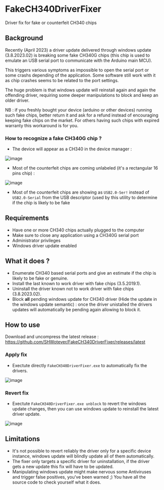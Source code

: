 # FakeCH340DriverFixer

Driver fix for fake or counterfeit CH340 chips

## Background

Recently (April 2023) a driver update delivered through windows update  (3.8.2023.02) is breaking some fake CH340G chips (this chip is used to emulate an USB serial port to communicate with the Arduino main MCU).

This triggers various symptoms as impossible to open the serial port or some crashs depending of the application. Some software still work with it as chip crashes seems to be related to the port settings.

The huge problem is that windows update will reinstall again and again the offending driver, requiring some deeper manipulations to block and keep an older driver.

NB : if you freshly bought your device (arduino or other devices) running such fake chips, better return it and ask for a refund instead of encouraging keeping fake chips on the market. For others having such chips with expired warranty this workaround is for you.

### How to recognize a fake CH340G chip ?

- The device will appear as a CH340 in the device manager : 

![image](https://github.com/SHWotever/SimHub/assets/2207331/760ecf63-00ad-484f-92eb-ca77c5aa0b60)

- Most of the counterfeit chips are coming unlabeled (it's a rectangular 16 pins chip) : 

![image](https://github.com/SHWotever/SimHub/assets/2207331/287f3dc5-e567-43ee-9ed5-09a95045dd3d)

- Most of the counterfeit chips are showing as ```USB2.0-Ser!``` instead of ```USB2.0-Serial``` from the USB descriptor (used by this utility to determine if the chip is likely to be fake

## Requirements

- Have one or more CH340 chips actually plugged to the computer
- Make sure to close any application using a CH340G serial port
- Administrator privileges
- Windows driver update enabled

## What it does ?

- Enumerate CH340 based serial ports and give an estimate if the chip is likely to be fake or genuine.
- Install the last known to work driver with fake chips (3.5.2019.1).
- Uninstall the driver known not to work driver with fake chips (3.8.2023.02).
- Block **all** pending windows update for CH340 driver (Hide the update in the windows update semantic) : once the driver unistalled the drivers updates will automatically be pending again allowing to block it.  

## How to use 

Download and uncompress the latest release : https://github.com/SHWotever/FakeCH340DriverFixer/releases/latest

### Apply fix
- Exectute directly ```FakeCH340DriverFixer.exe``` to automatically fix the drivers.

![image](https://github.com/SHWotever/FakeCH340DriverFixer/assets/2207331/4482a1ed-2f09-40e2-8561-c21695770552)

### Revert fix
- Exectute ```FakeCH340DriverFixer.exe unblock``` to revert the windows update changes, then you can use windows update to reinstall the latest driver update.

![image](https://github.com/SHWotever/FakeCH340DriverFixer/assets/2207331/8da63dc3-6cca-4ada-ade1-292c0029d763)

## Limitations
- It's not possible to revert reliably the driver only for a specific device instance, windows update will blindly update all of them automatically.
- The fixer only targets a specific driver for uninstallation, if the driver gets a new update this fix will have to be updated.
- Manipulating windows update might make nervous some Antiviruses and trigger false positives, you've been warned ;) You have all the source code to check yourself what it does.
